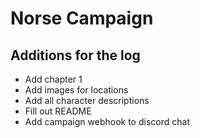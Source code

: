 # Norse Campaign

## Additions for the log

- Add chapter 1
- Add images for locations
- Add all character descriptions
- Fill out README
- Add campaign webhook to discord chat
